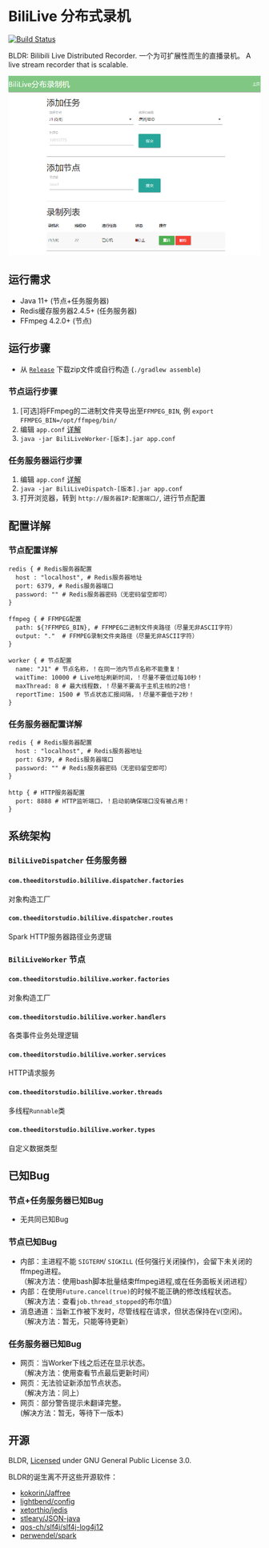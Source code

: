 # BiliLive 分布式录机

[![Build Status](https://travis-ci.org/ssysm/BLDR.svg?branch=master)](https://travis-ci.org/ssysm/BLDR)

BLDR: Bilibili Live Distributed Recorder. 一个为可扩展性而生的直播录机。 A live stream recorder that is scalable. 

![](BiliLiveDispatcher/src/main/resources/web.png)

## 运行需求
 - Java 11+ (节点+任务服务器)
 - Redis缓存服务器2.4.5+ (任务服务器)
 - FFmpeg 4.2.0+ (节点) 

## 运行步骤

-  从 [`Release`](https://github.com/ssysm/BLDR/releases) 下载zip文件或自行构造 (`./gradlew assemble`)

### 节点运行步骤
1. [可选]将FFmpeg的二进制文件夹导出至`FFMPEG_BIN`, 例 `export FFMPEG_BIN=/opt/ffmpeg/bin/`
1. 编辑 `app.conf` [详解](#节点配置详解)
1. `java -jar BiliLiveWorker-[版本].jar app.conf`

### 任务服务器运行步骤

1. 编辑 `app.conf` [详解](#任务服务器配置详解)
1. `java -jar BiliLiveDispatch-[版本].jar app.conf`
1. 打开浏览器，转到 `http://服务器IP:配置端口/`, 进行节点配置

## 配置详解

### 节点配置详解
```$HOCON
redis { # Redis服务器配置
  host : "localhost", # Redis服务器地址
  port: 6379, # Redis服务器端口
  password: "" # Redis服务器密码（无密码留空即可）
}

ffmpeg { # FFMPEG配置
  path: ${?FFMPEG_BIN}, # FFMPEG二进制文件夹路径（尽量无非ASCII字符）
  output: "."  # FFMPEG录制文件夹路径（尽量无非ASCII字符）
}

worker { # 节点配置
  name: "J1" # 节点名称，！在同一池内节点名称不能重复！
  waitTime: 10000 # Live地址刷新时间，！尽量不要低过每10秒！
  maxThread: 8 # 最大线程数，！尽量不要高于主机主核的2倍！
  reportTime: 1500 # 节点状态汇报间隔，！尽量不要低于2秒！
}
```

### 任务服务器配置详解

```$HOCON
redis { # Redis服务器配置
  host : "localhost", # Redis服务器地址
  port: 6379, # Redis服务器端口
  password: "" # Redis服务器密码（无密码留空即可）
}

http { # HTTP服务器配置
  port: 8888 # HTTP监听端口，！启动前确保端口没有被占用！
}
```

## 系统架构

### `BiliLiveDispatcher` 任务服务器

#### `com.theeditorstudio.bililive.dispatcher.factories`
对象构造工厂

#### `com.theeditorstudio.bililive.dispatcher.routes`
Spark HTTP服务器路径业务逻辑

### `BiliLiveWorker` 节点

#### `com.theeditorstudio.bililive.worker.factories`
对象构造工厂

#### `com.theeditorstudio.bililive.worker.handlers`
各类事件业务处理逻辑

#### `com.theeditorstudio.bililive.worker.services`
HTTP请求服务

#### `com.theeditorstudio.bililive.worker.threads`
多线程`Runnable`类

#### `com.theeditorstudio.bililive.worker.types`
自定义数据类型

## 已知Bug

### 节点+任务服务器已知Bug
 - 无共同已知Bug

### 节点已知Bug
 - 内部：主进程不能 `SIGTERM`/ `SIGKILL` (任何强行关闭操作)，会留下未关闭的ffmpeg进程。\
    （解决方法：使用bash脚本批量结束ffmpeg进程,或在任务面板关闭进程）
 - 内部：在使用`Future.cancel(true)`的时候不能正确的修改线程状态。\
    （解决方法：查看`job.thread_stopped`的布尔值）
 - 消息通道：当新工作被下发时，尽管线程在请求，但状态保持在`V`(空闲)。\
    （解决方法：暂无，只能等待更新）

### 任务服务器已知Bug
 - 网页：当Worker下线之后还在显示状态。\
    （解决方法：使用查看节点最后更新时间）
 - 网页：无法验证新添加节点状态。\
    （解决方法：同上）
 - 网页：部分警告提示未翻译完整。\
    (解决方法：暂无，等待下一版本)

## 开源

BLDR, [Licensed](LICENSE) under GNU General Public License 3.0.

BLDR的诞生离不开这些开源软件：
 - [kokorin/Jaffree](https://github.com/kokorin/Jaffree)
 - [lightbend/config](https://github.com/lightbend/config)
 - [xetorthio/jedis](https://github.com/xetorthio/jedis)
 - [stleary/JSON-java](https://github.com/stleary/JSON-java)
 - [qos-ch/slf4j/slf4j-log4j12](https://github.com/qos-ch/slf4j/tree/master/slf4j-log4j12)
 - [perwendel/spark](https://github.com/perwendel/spark)